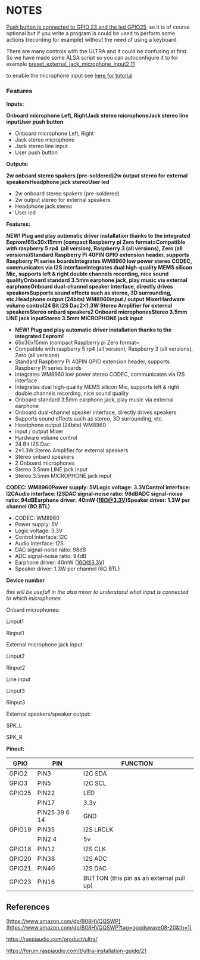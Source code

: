 # NOTES

[Push button is connected to GPIO 23 and the led GPIO25](https://forum.raspiaudio.com/t/ultra-installation-guide/21), so it is of course optional but if you write a program is could be used to perform some actions (recording for example) without the need of using a keyboard.

There are many controls with the ULTRA and it could be confusing at first. So we have made some ALSA script so you can autoconfigure it to for example [preset_external_jack_microphone_input2 11](https://raw.githubusercontent.com/RASPIAUDIO/WM8960-Audio-HAT/master/preset_external_jack_microphone_input2)

to enable the microphone input see [here for tutorial](https://forum.raspiaudio.com/t/ultra-installation-guide/21)

### Features

**Inputs:**

**Onboard microphone Left, RightJack stereo microphoneJack stereo line inputUser push button**

- Onboard microphone Left, Right
- Jack stereo microphone
- Jack stereo line input
- User push button

**Outputs:**

**2w onboard stereo spakers (pre-soldered)2w output stereo for external speakersHeadphone jack stereoUser led**

- 2w onboard stereo spakers (pre-soldered)
- 2w output stereo for external speakers
- Headphone jack stereo
- User led

**Features:**

**NEW! Plug and play automatic driver installation thanks to the integrated Eeprom!65x30x15mm (compact Raspberry pi Zero format=Compatible with raspberry 5 rp4  (all version), Raspberry 3 (all versions), Zero (all versions)Standard Raspberry Pi 40PIN GPIO extension header, supports Raspberry Pi series boardsIntegrates WM8960 low power stereo CODEC, communicates via I2S interfaceIntegrates dual high-quality MEMS silicon Mic, supports left & right double channels recording, nice sound qualityOnboard standard 3.5mm earphone jack, play music via external earphoneOnboard dual-channel speaker interface, directly drives speakersSupports sound effects such as stereo, 3D surrounding, etc.Headphone output (24bits) WM8960input / output MixerHardware volume control24 Bit I2S Dac2×1.3W Stereo Amplifier for external speakersStereo onbard speakers2 Onboard microphonesStereo 3.5mm LINE jack inputStereo 3.5mm MICROPHONE jack input**

- **NEW! Plug and play automatic driver installation thanks to the integrated Eeprom!**
- 65x30x15mm (compact Raspberry pi Zero format=
- Compatible with raspberry 5 rp4 (all version), Raspberry 3 (all versions), Zero (all versions)
- Standard Raspberry Pi 40PIN GPIO extension header, supports Raspberry Pi series boards
- Integrates WM8960 low power stereo CODEC, communicates via I2S interface
- Integrates dual high-quality MEMS silicon Mic, supports left & right double channels recording, nice sound quality
- Onboard standard 3.5mm earphone jack, play music via external earphone
- Onboard dual-channel speaker interface, directly drives speakers
- Supports sound effects such as stereo, 3D surrounding, etc.
- Headphone output (24bits) WM8960
- input / output Mixer
- Hardware volume control
- 24 Bit I2S Dac
- 2×1.3W Stereo Amplifier for external speakers
- Stereo onbard speakers
- 2 Onboard microphones
- Stereo 3.5mm LINE jack input
- Stereo 3.5mm MICROPHONE jack input

**CODEC: WM8960Power supply: 5VLogic voltage: 3.3VControl interface: I2CAudio interface: I2SDAC signal-noise ratio: 98dBADC signal-noise ratio: 94dBEarphone driver: 40mW (16Ω@3.3V)Speaker driver: 1.3W per channel (8Ω BTL)**

- CODEC: WM8960
- Power supply: 5V
- Logic voltage: 3.3V
- Control interface: I2C
- Audio interface: I2S
- DAC signal-noise ratio: 98dB
- ADC signal-noise ratio: 94dB
- Earphone driver: 40mW (16Ω@3.3V)
- Speaker driver: 1.3W per channel (8Ω BTL)

**Device number**

*this will be usefull in the alsa mixer to understand what input is connected to which microphones*

Onbard microphones:

Linput1

Rinput1

External microphone jack input:

Linput2

Rinput2

Line input

Linput3

Rinput3

External speakers/speaker output:

SPK_L

SPK_R

**Pinout:**

| GPIO | PIN | FUNCTION |
| --- | --- | --- |
| GPIO2 | PIN3 | I2C SDA |
| GPIO3 | PIN5 | I2C SCL |
| GPIO25 | PIN22 | LED |
|  | PIN17 | 3.3v |
|  | PIN25 39 6 14 | GND |
| GPIO19 | PIN35 | I2S LRCLK |
|  | PIN2 4 | 5v |
| GPIO18 | PIN12 | I2S CLK |
| GPIO20 | PIN38 | I2S ADC |
| GPIO21 | PIN40 | I2S DAC |
| GPIO23 | PIN16 | BUTTON (this pin as an external pull up) |

## References

[https://www.amazon.com/dp/B08HVQQSWP](https://www.amazon.com/dp/B08HVQQSWP?tag=goodswave08-20&th=1)

<https://raspiaudio.com/product/ultra/>

<https://forum.raspiaudio.com/t/ultra-installation-guide/21>
